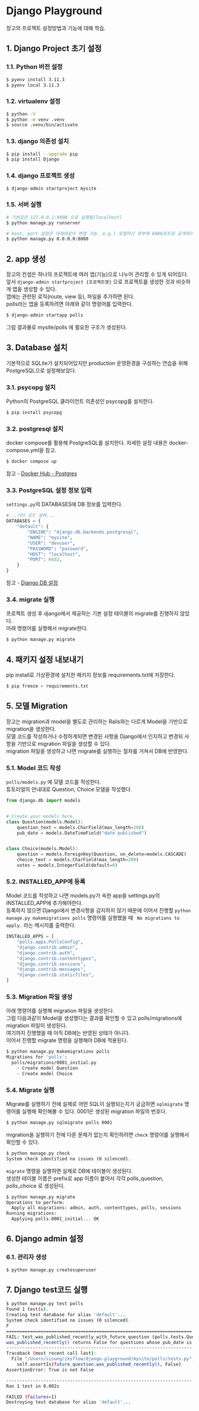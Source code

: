 # Django Playground
장고의 프로젝트 설정방법과 기능에 대해 학습.

## 1. Django Project 초기 설정
### 1.1. Python 버전 설정
```sh
$ pyenv install 3.11.3
$ pyenv local 3.11.3
```
### 1.2. virtualenv 설정
```sh
$ python -V
$ python -m venv .venv
$ source .venv/bin/activate
```

### 1.3. django 의존성 설치
```sh
$ pip install --upgrade pip
$ pip install Django
```

### 1.4. django 프로젝트 생성
```sh
$ django-admin startproject mysite
```

### 1.5. 서버 실행
```sh
# 기본값은 127.0.0.1:8000 으로 실행됨(localhost)
$ python manage.py runserver  

# host, port 설정은 아래와같이 변경 가능. e.g.) 로컬머신 외부에 8080포트로 공개하려면 아래와 같이 실행 
$ python manage.py 0.0.0.0:8080
``` 

## 2. app 생성
장고의 컨셉은 하나의 프로젝트에 여러 앱(기능)으로 나누어 관리할 수 있게 되어있다.  
앞서 `django-admin startproject {프로젝트명}` 으로 프로젝트를 생성한 것과 비슷하게 앱을 생성할 수 있다.  
앱에는 관련된 로직(route, view 등), 파일을 추가하면 된다.  
polls라는 앱을 등록하려면 아래와 같이 명령어를 입력한다.  
```sh
$ django-admin startapp polls
```
그럼 결과물로 mysite/polls 에 필요한 구조가 생성된다.

## 3. Database 설치
기본적으로 SQLite가 설치되어있지만 production 운영환경을 구성하는 연습을 위해 PostgreSQL으로 설정해보았다.

### 3.1. psycopg 설치
Python의 PostgreSQL 클라이언트 의존성인 psycopg를 설치한다.
```sh
$ pip install psycopg
```
### 3.2. postgresql 설치
docker compose를 활용해 PostgreSQL를 설치한다. 자세한 설정 내용은 docker-compose.yml을 참고.
```sh
$ docker compose up
```
참고 - [Docker Hub - Postgres](https://hub.docker.com/_/postgres)
### 3.3. PostgreSQL 설정 정보 입력
`settings.py`의 DATABASES에 DB 정보를 입력한다.

```python
#...기타 코드 생략...
DATABASES = {
    "default": {
        "ENGINE": "django.db.backends.postgresql",
        "NAME": "mysite",
        "USER": "devuser",
        "PASSWORD": "password",
        "HOST": "localhost",
        "PORT": 6432,
    }
}
```
참고 - [Django DB 설정](https://docs.djangoproject.com/ko/4.2/ref/settings/#std-setting-HOST)
### 3.4. migrate 실행
프로젝트 생성 후 django에서 제공하는 기본 설정 테이블의 migrate를 진행하지 않았다.  
아래 명령어를 실행해서 migrate한다.
```sh
$ python manage.py migrate
```

## 4. 패키지 설정 내보내기
pip install로 가상환경에 설치한 패키지 정보를 requirements.txt에 저장한다.  
```sh
$ pip freeze > requirements.txt
```

## 5. 모델 Migration
장고는 migration과 model을 별도로 관리하는 Rails와는 다르게 Model을 기반으로 migration을 생성한다.  
모델 코드를 작성하거나 수정하게되면 변경된 사항을 Django에서 인지하고 변경되 사항을 기반으로 migration 파일을 생성할 수 있다.  
migration 파일을 생성하고 나면 migrate를 실행하는 절차를 거쳐서 DB에 반영한다.  

### 5.1. Model 코드 작성
`polls/models.py` 에 모델 코드를 작성한다.  
튜토리얼의 안내대로 Question, Choice 모델을 작성했다.

```python
from django.db import models


# Create your models here.
class Question(models.Model):
    question_text = models.CharField(max_length=200)
    pub_date = models.DateTimeField("date published")


class Choice(models.Model):
    question = models.ForeignKey(Question, on_delete=models.CASCADE)
    choice_text = models.CharField(max_length=200)
    votes = models.IntegerField(default=0)

```

### 5.2. INSTALLED_APP에 등록
Model 코드를 작성하고 나면 models.py가 속한 app을 settings.py의 INSTALLED_APP에 추가해야한다.  
등록하지 않으면 Django에서 변경사항을 감지하지 않기 때문에
이어서 진행할 `python manage.py makemigrations polls` 명령어를 실행했을 때 ` No migrations to apply.` 라는 메시지를 출력한다.  
```python
INSTALLED_APPS = [
    "polls.apps.PollsConfig",
    "django.contrib.admin",
    "django.contrib.auth",
    "django.contrib.contenttypes",
    "django.contrib.sessions",
    "django.contrib.messages",
    "django.contrib.staticfiles",
]
```
### 5.3. Migration 파일 생성
아래 명령어를 실행해 migration 파일을 생성한다.  
그럼 다음과같이 Model을 생성했다는 결과를 확인할 수 있고 polls/migrations에 migration 파일이 생성된다.  
여기까지 진행했을 때 아직 DB에는 반영된 상태가 아니다.  
이어서 진행할 migrate 명령을 실행해야 DB에 적용된다.
```sh
$ python manage.py makemigrations polls
Migrations for 'polls':
  polls/migrations/0001_initial.py
    - Create model Question
    - Create model Choice
```

### 5.4. Migrate 실행
Migrate를 실행하기 전에 실제로 어떤 SQL이 실행되는지가 궁금하면 `sqlmigrate` 명령어를 실행해 확인해볼 수 있다.  0001은 생성된 migration 파일의 번호다.
```sh
$ python manage.py sqlmigrate polls 0001
```

migration을 실행하기 전에 다른 문제가 없는지 확인하려면 `check` 명령어를 실행해서 확인할 수 있다.
```sh
$ python manage.py check
System check identified no issues (0 silenced).
```

`migrate` 명령을 실행하면 실제로 DB에 테이블이 생성된다.  
생성한 테이블 이름은 prefix로 app 이름이 붙어서 각각 polls_question, polls_choice 로 생성된다.
```sh
$ python manage.py migrate
Operations to perform:
  Apply all migrations: admin, auth, contenttypes, polls, sessions
Running migrations:
  Applying polls.0001_initial... OK
```

## 6. Django admin 설정

### 6.1. 관리자 생성
```sh
$ python manage.py createsuperuser
```

## 7. Django test코드 실행
```sh
$ python manage.py test polls
Found 1 test(s).
Creating test database for alias 'default'...
System check identified no issues (0 silenced).
F
======================================================================
FAIL: test_was_published_recently_with_future_question (polls.tests.QuestionModelTests.test_was_published_recently_with_future_question)
was_published_recently() returns False for questions whose pub_date is in the future.
----------------------------------------------------------------------
Traceback (most recent call last):
  File "/Users/sisung/iksflow/django-playground/mysite/polls/tests.py", line 16, in test_was_published_recently_with_future_question
    self.assertIs(future_question.was_published_recently(), False)
AssertionError: True is not False

----------------------------------------------------------------------
Ran 1 test in 0.002s

FAILED (failures=1)
Destroying test database for alias 'default'...
```